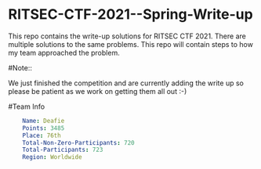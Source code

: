 # RITSEC-CTF-2021--Spring-Write-up
This repo contains the write-up solutions for RITSEC CTF 2021. There are multiple solutions to the same problems.
This repo will contain steps to how my team approached the problem.

#Note::

We just finished the competition and are currently adding the write up so
please be patient as we work on getting them all out :-)

#Team Info
```yaml
    Name: Deafie
    Points: 3485
    Place: 76th
    Total-Non-Zero-Participants: 720
    Total-Participants: 723
    Region: Worldwide
```
